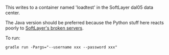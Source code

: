 This writes to a container named 'loadtest' in the SoftLayer dal05 data center.

The Java version should be preferred because the Python stuff here reacts poorly to [SoftLayer's broken servers](https://github.com/softlayer/softlayer-object-storage-python/issues/17).

To run:

    gradle run -Pargs="--username xxx --password xxx"
